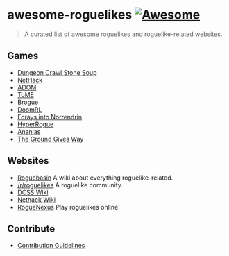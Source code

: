 # awesome-roguelikes [![Awesome](https://cdn.rawgit.com/sindresorhus/awesome/d7305f38d29fed78fa85652e3a63e154dd8e8829/media/badge.svg)](https://github.com/sindresorhus/awesome)
> A curated list of awesome roguelikes and roguelike-related websites.

## Games
- [Dungeon Crawl Stone Soup](http://crawl.develz.org)
- [NetHack](http://nethack.org)
- [ADOM](http://www.adom.de/home/index.html)
- [ToME](http://te4.org)
- [Brogue](https://sites.google.com/site/broguegame/)
- [DoomRL](https://doom.chaosforge.org)
- [Forays into Norrendrin](http://forays.github.io/)
- [HyperRogue](http://www.roguetemple.com/z/hyper/)
- [Ananias](http://ananiasgame.com/)
- [The Ground Gives Way](http://www.thegroundgivesway.com/)

## Websites
- [Roguebasin](http://roguebasin.com) A wiki about everything roguelike-related.
- [/r/roguelikes](http://reddit.com/r/roguelikes) A roguelike community.
- [DCSS Wiki](http://crawl.chaosforge.org)
- [Nethack Wiki](https://nethackwiki.com/wiki/?)
- [RogueNexus](http://roguenex.us) Play roguelikes online!

## Contribute
- [Contribution Guidelines](https://github.com/sindresorhus/awesome/blob/master/contributing.md)
